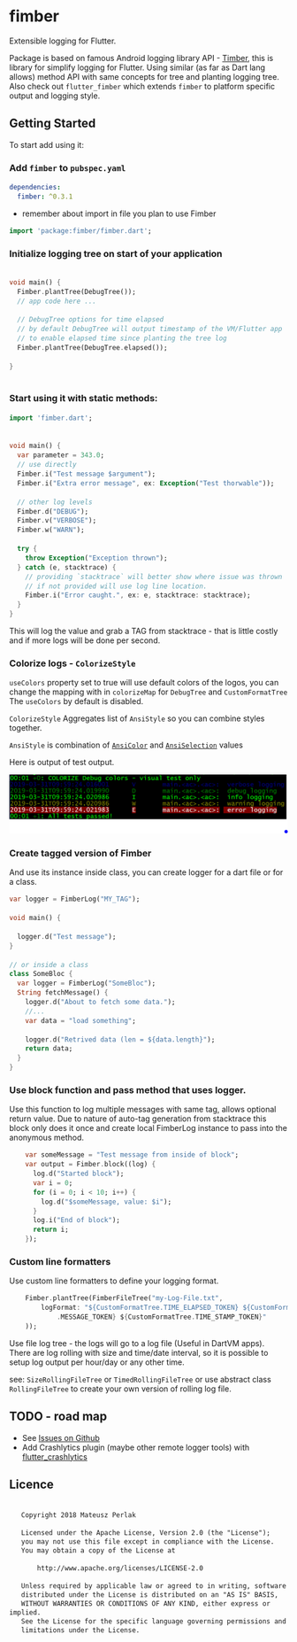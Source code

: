 # fimber 

Extensible logging for Flutter.

Package is based on famous Android logging library API - [Timber](https://github.com/JakeWharton/timber), this is library for simplify logging for Flutter.
Using similar (as far as Dart lang allows) method API with same concepts for tree and planting logging tree.
Also check out `flutter_fimber` which extends `fimber` to platform specific output and logging style.

## Getting Started

To start add using it:
### Add `fimber` to `pubspec.yaml` 
```yaml
dependencies:
  fimber: ^0.3.1
  ```
- remember about import in file you plan to use Fimber
```dart
import 'package:fimber/fimber.dart';

```

### Initialize logging tree on start of your application

```dart

void main() {
  Fimber.plantTree(DebugTree());
  // app code here ...
  
  // DebugTree options for time elapsed
  // by default DebugTree will output timestamp of the VM/Flutter app
  // to enable elapsed time since planting the tree log
  Fimber.plantTree(DebugTree.elapsed());
  
}
 
```

### Start using it with static methods:

```dart
import 'fimber.dart';


void main() {
  var parameter = 343.0;
  // use directly
  Fimber.i("Test message $argument");
  Fimber.i("Extra error message", ex: Exception("Test thorwable"));
  
  // other log levels
  Fimber.d("DEBUG");
  Fimber.v("VERBOSE");
  Fimber.w("WARN");
  
  try {
    throw Exception("Exception thrown");
  } catch (e, stacktrace) {
    // providing `stacktrace` will better show where issue was thrown
    // if not provided will use log line location.
    Fimber.i("Error caught.", ex: e, stacktrace: stacktrace);
  }
}

```

This will log the value and grab a TAG from stacktrace - that is little costly and if more logs will be done per second.

### Colorize logs - `ColorizeStyle`

`useColors` property set to true will use default colors of the logos, you can change the mapping with in `colorizeMap` for `DebugTree` and `CustomFormatTree`
The `useColors` by default is disabled.

`ColorizeStyle` Aggregates list of `AnsiStyle` so you can combine styles together.

`AnsiStyle` is combination of [`AnsiColor`](lib/colorize.dart) and [`AnsiSelection`](lib/colorize.dart) values

Here is output of test output.

![Colorize Test Output](doc/colorize_fimber_test.PNG "Colorize Test Output")


### Create tagged version of Fimber 

And use its instance inside class, you can create logger for a dart file or for a class.

```dart
var logger = FimberLog("MY_TAG");

void main() {
  
  logger.d("Test message");
}

// or inside a class
class SomeBloc {
  var logger = FimberLog("SomeBloc");
  String fetchMessage() {
    logger.d("About to fetch some data.");
    //...
    var data = "load something";

    logger.d("Retrived data (len = ${data.length}");
    return data;
  }
}
```

### Use block function and pass method that uses logger.

Use this function to log multiple messages with same tag, allows optional return value.
Due to nature of auto-tag generation from stacktrace this block only does it once and create local FimberLog instance to pass into the anonymous method.

```dart
    var someMessage = "Test message from inside of block";
    var output = Fimber.block((log) {
      log.d("Started block");
      var i = 0;
      for (i = 0; i < 10; i++) {
        log.d("$someMessage, value: $i");
      }
      log.i("End of block");
      return i;
    });
```

### Custom line formatters 

Use custom line formatters to define your logging format.

```dart
    Fimber.plantTree(FimberFileTree("my-Log-File.txt",
        logFormat: "${CustomFormatTree.TIME_ELAPSED_TOKEN} ${CustomFormatTree
            .MESSAGE_TOKEN} ${CustomFormatTree.TIME_STAMP_TOKEN}"
    ));
```

Use file log tree - the logs will go to a log file (Useful in DartVM apps).
There are log rolling with size and time/date interval, so it is possible to setup log output per hour/day or any other time.

see: `SizeRollingFileTree` or `TimedRollingFileTree` or use abstract class `RollingFileTree` to create your own version of rolling log file.


## TODO - road map

- See  [Issues on Github](https://github.com/magillus/flutter-fimber/issues)
- Add Crashlytics plugin (maybe other remote logger tools) with [flutter_crashlytics](https://pub.dartlang.org/packages/flutter_crashlytics)

## Licence

```

   Copyright 2018 Mateusz Perlak

   Licensed under the Apache License, Version 2.0 (the "License");
   you may not use this file except in compliance with the License.
   You may obtain a copy of the License at

       http://www.apache.org/licenses/LICENSE-2.0

   Unless required by applicable law or agreed to in writing, software
   distributed under the License is distributed on an "AS IS" BASIS,
   WITHOUT WARRANTIES OR CONDITIONS OF ANY KIND, either express or implied.
   See the License for the specific language governing permissions and
   limitations under the License.
```
